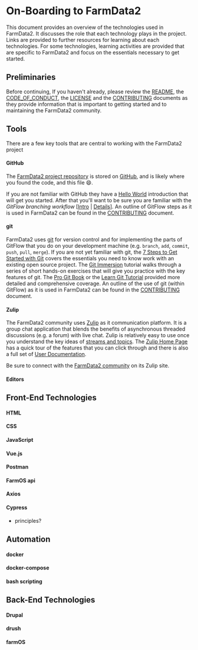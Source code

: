 # On-Boarding to FarmData2 #

This document provides an overview of the technologies used in FarmData2.  It discusses the role that each technology plays in the project. Links are provided to further resources for learning about each technologies. For some technologies, learning activities are provided that are specific to FarmData2 and focus on the essentials necessary to get started.

## Preliminaries ##

Before continuing, If you haven't already, please review the [README](README.md), the [CODE_OF_CONDUCT](CODE_OF_CONDUCT.md), the [LICENSE](LICENSE.md) and the [CONTRIBUTING](CONTRIBUTING.md) documents as they provide information that is important to getting started and to maintaining the FarmData2 community.

## Tools ##

There are a few key tools that are central to working with the FarmData2 project

#### GitHub ####

The [FarmData2 project repository](https://github.com/DickinsonCollege/FarmData2) is stored on [GitHub](https://github.com/), and is likely where you found the code, and this file :smile:.

If you are not familiar with GitHub they have a [Hello World](https://guides.github.com/activities/hello-world/) introduction that will get you started.  After that you'll want to be sure you are familiar with the _GitFlow branching workflow_ [[Intro](https://guides.github.com/introduction/flow/) | [Details](https://githubflow.github.io/)]. An outline of GitFlow steps as it is used in FarmData2 can be found in the [CONTRIBUTING](CONTRIBUTING.md#workflow) document.

#### git ####

FarmData2 uses [git](https://git-scm.com/) for version control and for implementing the parts of GitFlow that you do on your development machine (e.g. `branch`, `add`, `commit`, `push`, `pull`, `merge`). If you are not yet familiar with git, the [7 Steps to Get Started with Git](https://www.fosslife.org/7-steps-get-started-git) covers the essentials you need to know work with an existing open source project.  The [Git Immersion](https://gitimmersion.com/) tutorial walks through a series of short hands-on exercises that will give you practice with the key features of git. The [Pro Git Book](http://git-scm.com/book/en/v2) or the [Learn Git Tutorial](https://www.tutorialspoint.com/git/index.htm) provided more detailed and comprehensive coverage. An outline of the use of git (within GitFlow) as it is used in FarmData2 can be found in the [CONTRIBUTING](CONTRIBUTING.md#workflow) document.

#### Zulip ####

The FarmData2 community uses [Zulip](https://zulip.com/) as it communication platform. It is a group chat application that blends the benefits of asynchronous threaded discussions (e.g. a forum) with live chat. Zulip is relatively easy to use once you understand the key ideas of [streams and topics](https://zulip.com/help/about-streams-and-topics).  The [Zulip Home Page](https://zulip.com/) has a quick tour of the features that you can click through and there is also a full set of [User Documentation](https://zulip.com/help/).

Be sure to connect with the [FarmData2 community](https://farmdata2.zulipchat.com/) on its Zulip site.

#### Editors ####



## Front-End Technologies ##

#### HTML ####

#### CSS ####

#### JavaScript ####

#### Vue.js ####

#### Postman ####

#### FarmOS api ####

#### Axios ####

#### Cypress ####
 - principles?

## Automation ##

#### docker ####

#### docker-compose ####

#### bash scripting ####

## Back-End Technologies ##

#### Drupal ####

#### drush ####

#### farmOS ####
